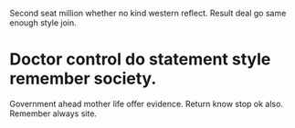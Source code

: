 Second seat million whether no kind western reflect. Result deal go same enough style join.
# Doctor control do statement style remember society.
Government ahead mother life offer evidence. Return know stop ok also. Remember always site.